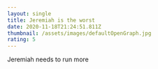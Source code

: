 ```yaml
---
layout: single
title: Jeremiah is the worst
date: 2020-11-18T21:24:51.811Z
thumbnail: /assets/images/defaultOpenGraph.jpg
rating: 5
---
```

Jeremiah needs to run more